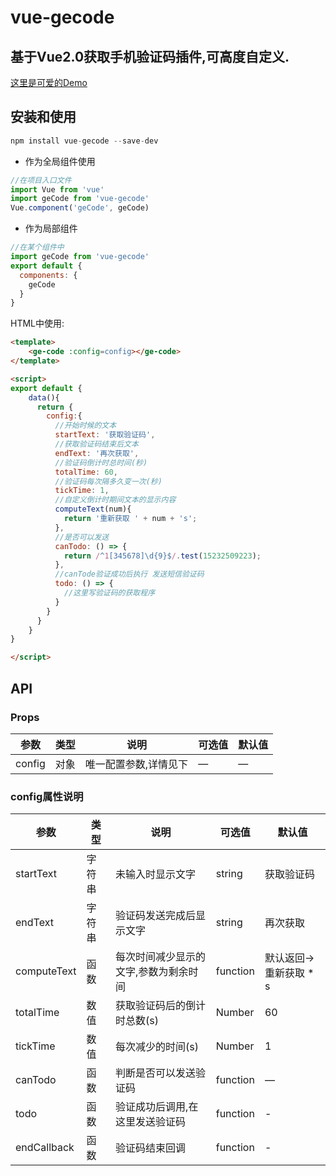 # vue-gecode

## 基于Vue2.0获取手机验证码插件,可高度自定义.



[这里是可爱的Demo](https://quietboys.github.io/vue-input-code/)


## 安装和使用

```javascript
npm install vue-gecode --save-dev
```

- 作为全局组件使用

```javascript
//在项目入口文件
import Vue from 'vue'
import geCode from 'vue-gecode'
Vue.component('geCode', geCode)
```

- 作为局部组件

```javascript
//在某个组件中
import geCode from 'vue-gecode'
export default {
  components: {
    geCode
  }
}
```

HTML中使用:

```html
<template>
	<ge-code :config=config></ge-code>
</template>

<script>
export default {
	data(){
	  return {
	    config:{
	      //开始时候的文本
	      startText: '获取验证码',
	      //获取验证码结束后文本
	      endText: '再次获取',
	      //验证码倒计时总时间(秒)
	      totalTime: 60,
	      //验证码每次隔多久变一次(秒)
	      tickTime: 1,
	      //自定义倒计时期间文本的显示内容
	      computeText(num){
	        return '重新获取 ' + num + 's';
	      },
	      //是否可以发送 
	      canTodo: () => {
	        return /^1[345678]\d{9}$/.test(15232509223);
	      },
	      //canTode验证成功后执行 发送短信验证码
	      todo: () => {
	        //这里写验证码的获取程序
	      }
	    }
	  }
	}
}

</script>
```

## API

### Props

| 参数    | 类型    | 说明   |  可选值 | 默认值 |
| ------------- |-------| -----| ----| -------|
| config | 对象 | 唯一配置参数,详情见下 | — | — |

### config属性说明

| 参数    | 类型    | 说明   |  可选值 | 默认值 |
| ------------- |-------| -----| ----| -------|
| startText | 字符串 | 未输入时显示文字 | string | 获取验证码 |
| endText | 字符串 | 验证码发送完成后显示文字 | string | 再次获取 |
| computeText | 函数 | 每次时间减少显示的文字,参数为剩余时间 | function | 默认返回->重新获取 * s |
| totalTime | 数值 | 获取验证码后的倒计时总数(s) | Number | 60 |
| tickTime | 数值 | 每次减少的时间(s) | Number | 1 |
| canTodo | 函数 | 判断是否可以发送验证码 | function | — |
| todo | 函数 | 验证成功后调用,在这里发送验证码 | function | - |
| endCallback | 函数 | 验证码结束回调 | function | - |
